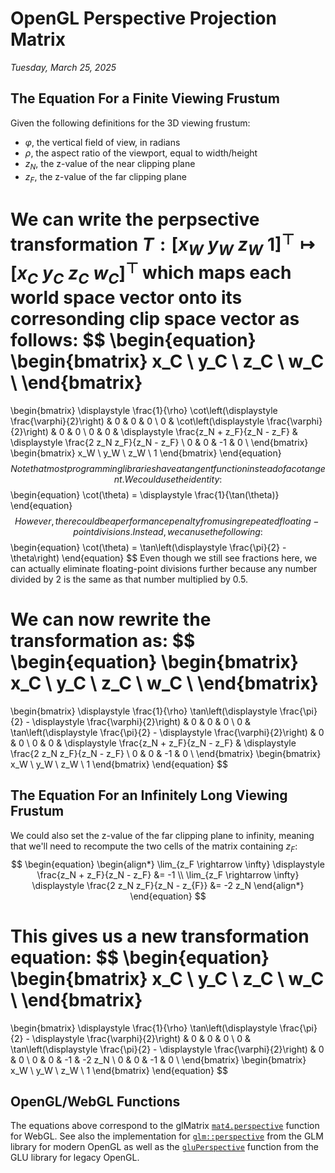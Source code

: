# OpenGL Perspective Projection Matrix
*Tuesday, March 25, 2025*

## The Equation For a Finite Viewing Frustum
Given the following definitions for the 3D viewing frustum:
- $\varphi$, the vertical field of view, in radians
- $\rho$, the aspect ratio of the viewport, equal to width/height
- $z_N$, the z-value of the near clipping plane
- $z_F$, the z-value of the far clipping plane

We can write the perpsective transformation $T : [x_W \; y_W \; z_W \; 1]^\top \mapsto [x_C \; y_C \; z_C \; w_C]^\top$ which maps each world space vector onto its corresonding clip space vector as follows:
$$
\begin{equation}
\begin{bmatrix}
x_C \\
y_C \\
z_C \\
w_C \\
\end{bmatrix}
=
\begin{bmatrix}
\displaystyle \frac{1}{\rho} \cot\left(\displaystyle \frac{\varphi}{2}\right) & 0 & 0 & 0 \\
0 & \cot\left(\displaystyle \frac{\varphi}{2}\right) & 0 & 0 \\
0 & 0 & \displaystyle \frac{z_N + z_F}{z_N - z_F} & \displaystyle \frac{2 z_N z_F}{z_N - z_F} \\
0 & 0 & -1 & 0 \\
\end{bmatrix}
\begin{bmatrix}
x_W \\
y_W \\
z_W \\
1
\end{bmatrix}
\end{equation}
$$
Note that most programming libraries have a tangent function instead of a cotangent. We could use the identity:
$$
\begin{equation}
\cot(\theta) = \displaystyle \frac{1}{\tan(\theta)}
\end{equation}
$$
However, there could be a performance penalty from using repeated floating-point divisions. Instead, we can use the following:
$$
\begin{equation}
\cot(\theta) = \tan\left(\displaystyle \frac{\pi}{2} - \theta\right)
\end{equation} 
$$
Even though we still see fractions here, we can actually eliminate floating-point divisions further because any number divided by 2 is the same as that number multiplied by 0.5.

We can now rewrite the transformation as:
$$
\begin{equation}
\begin{bmatrix}
x_C \\
y_C \\
z_C \\
w_C \\
\end{bmatrix}
=
\begin{bmatrix}
\displaystyle \frac{1}{\rho} \tan\left(\displaystyle \frac{\pi}{2} - \displaystyle \frac{\varphi}{2}\right) & 0 & 0 & 0 \\
0 & \tan\left(\displaystyle \frac{\pi}{2} - \displaystyle \frac{\varphi}{2}\right) & 0 & 0 \\
0 & 0 & \displaystyle \frac{z_N + z_F}{z_N - z_F} & \displaystyle \frac{2 z_N z_F}{z_N - z_F} \\
0 & 0 & -1 & 0 \\
\end{bmatrix}
\begin{bmatrix}
x_W \\
y_W \\
z_W \\
1
\end{bmatrix}
\end{equation}
$$

## The Equation For an Infinitely Long Viewing Frustum
We could also set the z-value of the far clipping plane to infinity, meaning that we'll need to recompute the two cells of the matrix containing $z_F$:
$$
\begin{equation}
\begin{align*}
\lim_{z_F \rightarrow \infty} \displaystyle \frac{z_N + z_F}{z_N - z_F} &= -1 \\
\lim_{z_F \rightarrow \infty} \displaystyle \frac{2 z_N z_F}{z_N - z_{F}} &= -2 z_N
\end{align*}
\end{equation}
$$

This gives us a new transformation equation:
$$
\begin{equation}
\begin{bmatrix}
x_C \\
y_C \\
z_C \\
w_C \\
\end{bmatrix}
=
\begin{bmatrix}
\displaystyle \frac{1}{\rho} \tan\left(\displaystyle \frac{\pi}{2} - \displaystyle \frac{\varphi}{2}\right) & 0 & 0 & 0 \\
0 & \tan\left(\displaystyle \frac{\pi}{2} - \displaystyle \frac{\varphi}{2}\right) & 0 & 0 \\
0 & 0 & -1 & -2 z_N \\
0 & 0 & -1 & 0 \\
\end{bmatrix}
\begin{bmatrix}
x_W \\
y_W \\
z_W \\
1
\end{bmatrix}
\end{equation}
$$

## OpenGL/WebGL Functions
The equations above correspond to the glMatrix [`mat4.perspective`](https://glmatrix.net/docs/mat4.js.html) function for WebGL.
See also the implementation for [`glm::perspective`](https://github.com/g-truc/glm/blob/0.9.5/glm/gtc/matrix_transform.inl) from the GLM library for modern OpenGL as well as the [`gluPerspective`](https://registry.khronos.org/OpenGL-Refpages/gl2.1/xhtml/gluPerspective.xml) function from the GLU library for legacy OpenGL.
